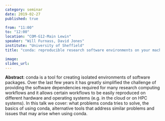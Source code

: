 ```yaml
---
category: seminar
date: 2019-02-27
published: true

from: "11:00"
to: "12:00"
location: "COM-G12-Main Lewin"
speaker: "Will Furnass, David Jones"
institute: "University of Sheffield"
title: "conda: reproducible research software environments on your machine, HPC and the cloud"

image:
slides_url:
---
```


**Abstract**: conda is a tool for creating isolated environments of software
packages. Over the last few years it has greatly simplified the
challenge of providing the software dependencies required for many
research computing workflows and it allows certain workflows to be
easily reproduced on different hardware and operating systems (e.g. in
the cloud or on HPC systems). In this talk we cover: what problems
conda tries to solve, the basics of using conda, alternative tools
that address similar problems and issues that may arise when using
conda.
